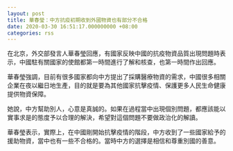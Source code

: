 ```yaml
---
layout: post
title: 華春瑩：中方抗疫初期收到外國物資也有部分不合格
date: 2020-03-30 16:51:17.000000000 +08:00
categories: rss
---
```


在北京，外交部發言人華春瑩回應，有國家反映中國的抗疫物資品質出現問題時表示，中國駐有關國家的使館都第一時間進行了解和核查，也第一時間作出回應。

華春瑩強調，目前有很多國家都向中方提出了採購醫療物資的需求，中國很多相關企業在夜以繼日地生產，目的就是要為其他國家抗擊疫情、保護更多人民生命健康提供物資保障。

她說，中方幫助別人，心意是真誠的。如果在過程當中出現個別問題，都應該能以實事求是的態度予以合理的解決，希望對這個問題不要做政治化的解讀。

華春瑩表示，實際上，在中國剛開始抗擊疫情的階段，中方收到了一些國家給予的援助物資，當中也有一些不合格的。當時中方的選擇是相信和尊重別國的善意。
